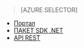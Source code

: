 ﻿> [AZURE.SELECTOR]
- [Портал](/documentation/articles/media-services-portal-check-job-progress/)
- [ПАКЕТ SDK .NET](/documentation/articles/media-services-check-job-progress/)
- [API REST](/documentation/articles/media-services-rest-check-job-progress/)
<!--HONumber=47-->
